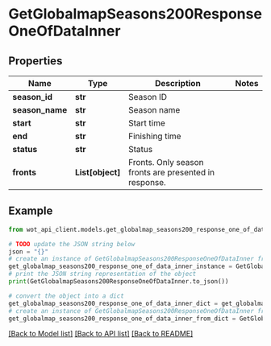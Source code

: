 # GetGlobalmapSeasons200ResponseOneOfDataInner


## Properties

Name | Type | Description | Notes
------------ | ------------- | ------------- | -------------
**season_id** | **str** | Season ID | 
**season_name** | **str** | Season name | 
**start** | **str** | Start time | 
**end** | **str** | Finishing time | 
**status** | **str** | Status | 
**fronts** | **List[object]** | Fronts. Only season fronts are presented in response. | 

## Example

```python
from wot_api_client.models.get_globalmap_seasons200_response_one_of_data_inner import GetGlobalmapSeasons200ResponseOneOfDataInner

# TODO update the JSON string below
json = "{}"
# create an instance of GetGlobalmapSeasons200ResponseOneOfDataInner from a JSON string
get_globalmap_seasons200_response_one_of_data_inner_instance = GetGlobalmapSeasons200ResponseOneOfDataInner.from_json(json)
# print the JSON string representation of the object
print(GetGlobalmapSeasons200ResponseOneOfDataInner.to_json())

# convert the object into a dict
get_globalmap_seasons200_response_one_of_data_inner_dict = get_globalmap_seasons200_response_one_of_data_inner_instance.to_dict()
# create an instance of GetGlobalmapSeasons200ResponseOneOfDataInner from a dict
get_globalmap_seasons200_response_one_of_data_inner_from_dict = GetGlobalmapSeasons200ResponseOneOfDataInner.from_dict(get_globalmap_seasons200_response_one_of_data_inner_dict)
```
[[Back to Model list]](../README.md#documentation-for-models) [[Back to API list]](../README.md#documentation-for-api-endpoints) [[Back to README]](../README.md)


